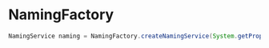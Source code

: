 # NamingFactory

```java
NamingService naming = NamingFactory.createNamingService(System.getProperty("serveAddr"));
```